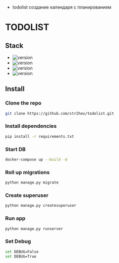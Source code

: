 - todolist создание календаря с планированием 

# TODOLIST

## Stack

* ![version](https://img.shields.io/badge/pip-v22.3.1-informational/?style=for-the-badge&logo=pypi)
* ![version](https://img.shields.io/badge/Python-v3.10.6-informational/?style=for-the-badge&logo=Python)
* ![version](https://img.shields.io/badge/Django-v4.1.3-informational/?style=for-the-badge&logo=Django)
* ![version](https://img.shields.io/badge/Postgresql-v15.0-informational/?style=for-the-badge&logo=Postgresql)

## Install

### Clone the repo

```sh
git clone https://github.com/str2hex/todolist.git
```

### Install dependencies

```sh
pip install -r requirements.txt
```


### Start DB

```sh
docker-compose up --build -d
```

### Roll up migrations

```sh
python manage.py migrate
```

### Create superuser


```sh
python manage.py createsuperuser
```

### Run app

```sh
python manage.py runserver
```

### Set Debug

```sh
set DEBUG=False
set DEBUG=True
```
